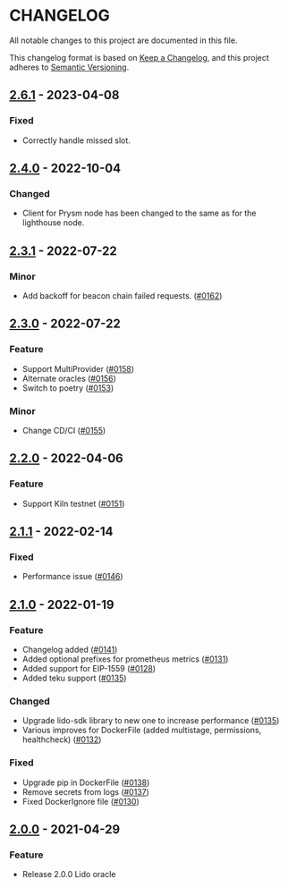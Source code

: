 # CHANGELOG

All notable changes to this project are documented in this file.

This changelog format is based on [Keep a Changelog](https://keepachangelog.com/en/1.0.0/),
and this project adheres to [Semantic Versioning](https://semver.org/spec/v2.0.0.html).

[comment]: <> (## [Unreleased]&#40;https://github.com/lidofinance/lido-oracle&#41; - 2021-09-15)

## [2.6.1](https://github.com/lidofinance/lido-oracle/releases/tag/2.6.1) - 2023-04-08
### Fixed
- Correctly handle missed slot.

## [2.4.0](https://github.com/lidofinance/lido-oracle/releases/tag/2.4.0) - 2022-10-04
### Changed
- Client for Prysm node has been changed to the same as for the lighthouse node.

## [2.3.1](https://github.com/lidofinance/lido-oracle/releases/tag/2.3.0) - 2022-07-22
### Minor
- Add backoff for beacon chain failed requests. ([#0162](https://github.com/lidofinance/lido-oracle/pull/162))

## [2.3.0](https://github.com/lidofinance/lido-oracle/releases/tag/2.3.0) - 2022-07-22
### Feature
- Support MultiProvider ([#0158](https://github.com/lidofinance/lido-oracle/pull/158))
- Alternate oracles ([#0156](https://github.com/lidofinance/lido-oracle/pull/156))
- Switch to poetry ([#0153](https://github.com/lidofinance/lido-oracle/pull/153))

### Minor
- Change CD/CI ([#0155](https://github.com/lidofinance/lido-oracle/pull/155))

## [2.2.0](https://github.com/lidofinance/lido-oracle/releases/tag/2.2.0) - 2022-04-06
### Feature
- Support Kiln testnet ([#0151](https://github.com/lidofinance/lido-oracle/pull/151))

## [2.1.1](https://github.com/lidofinance/lido-oracle/releases/tag/2.1.1) - 2022-02-14
### Fixed
- Performance issue ([#0146](https://github.com/lidofinance/lido-oracle/pull/146))

## [2.1.0](https://github.com/lidofinance/lido-oracle/releases/tag/v2.1.0) - 2022-01-19
### Feature
- Changelog added ([#0141](https://github.com/lidofinance/lido-oracle/pull/141))
- Added optional prefixes for prometheus metrics ([#0131](https://github.com/lidofinance/lido-oracle/pull/131))
- Added support for EIP-1559 ([#0128](https://github.com/lidofinance/lido-oracle/pull/128))
- Added teku support ([#0135](https://github.com/lidofinance/lido-oracle/pull/135))

### Changed
- Upgrade lido-sdk library to new one to increase performance ([#0135](https://github.com/lidofinance/lido-oracle/pull/135))
- Various improves for DockerFile (added multistage, permissions, healthcheck) ([#0132](https://github.com/lidofinance/lido-oracle/pull/132))

### Fixed
- Upgrade pip in DockerFile ([#0138](https://github.com/lidofinance/lido-oracle/pull/138))
- Remove secrets from logs ([#0137](https://github.com/lidofinance/lido-oracle/pull/137))
- Fixed DockerIgnore file ([#0130](https://github.com/lidofinance/lido-oracle/pull/130))

## [2.0.0](https://github.com/lidofinance/lido-oracle/releases/tag/v2.0.0) - 2021-04-29
### Feature
- Release 2.0.0 Lido oracle
